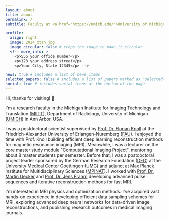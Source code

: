 ```yaml
---
layout: about
title: about
permalink: /
subtitle: Faculty at <a href='https://umich.edu/'>University of Michigan</a> in <a href='https://en.wikipedia.org/wiki/Ann_Arbor,_Michigan'>Ann Arbor</a>.

profile:
  align: right
  image: 2024_ztan.jpg
  image_circular: false # crops the image to make it circular
  <!-- more_info: >
    <p>555 your office number</p>
    <p>123 your address street</p>
    <p>Your City, State 12345</p> -->

news: true # includes a list of news items
selected_papers: false # includes a list of papers marked as "selected={true}"
social: true # includes social icons at the bottom of the page
---
```


Hi, thanks for visiting! 🤝

I'm a research faculty
in the Michigan Institute for Imaging Technology and Translation
(<a href='https://miitt.med.umich.edu/'>MIITT</a>),
Department of Radiology, University of Michigan (<a href='https://umich.edu/'>UMICH</a>)
in Ann Arbor, USA.

I was a postdoctoral scientist
supervised by <a href='https://www.cil.tf.fau.de/person/knoll/'>Prof. Dr. Florian Knoll</a>
at the Friedrich-Alexander University of Erlangen-Nuremberg (<a href='https://www.fau.de/'>FAU</a>).
I enjoyed the time with Prof. Knoll
building efficient deep learning reconstruction methods
for magnetic resonance imaging (MRI).
Meanwhile, I was a lecturer on the core master study module
"Computational Imaging Project", mentoring about 8 master students per semester.
Before that, I was a postdoctoral project leader sponsored by the German Research Foundation (<a href='https://www.dfg.de/en'>DFG</a>)
at the University Medical Center Goettingen (<a href='https://www.umg.eu/'>UMG</a>) and
adjunct at Max Planck Institute for Multidisciplinary Sciences (<a href='https://www.mpinat.mpg.de/en'>MPINAT</a>). I worked with <a href='https://www.tugraz.at/institute/ibi/home'>Prof. Dr. Martin Uecker</a> and <a href='https://de.wikipedia.org/wiki/Jens_Frahm'>Prof. Dr. Jens Frahm</a> developing advanced pulse sequences and iterative reconstruction methods for fast MRI.

I'm interested in MRI physics and optimization methods.
I've acquired vast hands-on experience in developing efficient data sampling schemes
for MRI, exploring advanced deep neural networks for data-driven image reconstructions,
and publishing research outcomes in medical imaging journals.
